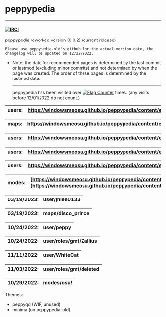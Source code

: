 # peppypedia

* * *

#### [![IRC!](https://kiwiirc.com/buttons/irc.libera.chat/peppypedia.png)](https://kiwiirc.com/client/irc.libera.chat/?nick=guest|?&theme=cli##peppypedia)

  peppypedia
      reworked version (0.0.2) (current [release](https://github.com/WindowsMeosu/peppypedia-old/releases/tag/v.0.2-beta.6.7))

    Please use peppypedia-old's github for the actual version date, the changelog will be updated on 12/22/2022.

* Note: the date for recommended pages is determined by the last commit or lastmod (excluding minor commits) and not determined by when the page was created. The order of these pages is determined by the lastmod date.

   * * *

   peppypedia has been visited over <a href="https://info.flagcounter.com/RKXq"><img src="https://s01.flagcounter.com/mini/RKXq/bg_B5B5B5/txt_000000/border_1BCCCC/flags_0/" alt="Flag Counter" border="0"></a> times. (any visits before 12/01/2022 do not count.)

| users: | <https://windowsmeosu.github.io/peppypedia/content/en/users/jhlee0133> |
| --- | --- |

| maps: | <https://windowsmeosu.github.io/peppypedia/content/en/maps/disco_prince> |
| --- | --- |

| users: | <https://windowsmeosu.github.io/peppypedia/content/en/users/peppy> |
| --- | --- |

| users: | <https://windowsmeosu.github.io/peppypedia/content/en/users/roles/gmt/Zallius> |
| --- | --- |

| users: | <https://windowsmeosu.github.io/peppypedia/content/en/users/WhiteCat> |
| --- | --- |

| modes: | [https://windowsmeosu.github.io/peppypedia/content/en/modes/osu!](https://windowsmeosu.github.io/peppypedia/content/en/modes/osu!) |
| --- | --- |

| 03/19/2023: | user/jhlee0133 |
| --- | --- |

| 03/19/2023: | maps/disco_prince |
| --- | --- |

| 10/24/2022: | user/peppy |
| --- | --- |

| 10/24/2022: | user/roles/gmt/Zallius |
| --- | --- |

| 11/11/2022: | user/WhiteCat |
| --- | --- |

| 11/03/2022: | user/roles/gmt/deleted |
| --- | --- |

| 10/29/2022: | modes/osu! |
| --- | --- |

Themes:

* peppyqq (WIP, unused)
* minima (on peppypedia-old)